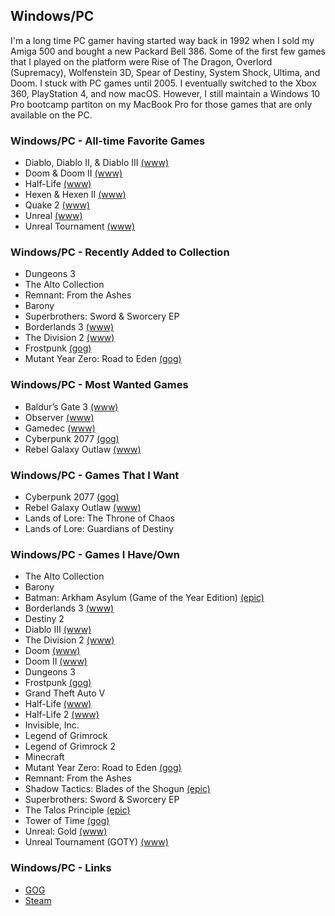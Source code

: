 ## Windows/PC

I'm a long time PC gamer having started way back in 1992 when I sold my Amiga 500 and bought a new Packard Bell 386. Some of the 
first few games that I played on the platform were Rise of The Dragon, Overlord (Supremacy), Wolfenstein 3D, Spear of Destiny, 
System Shock, Ultima, and Doom. I stuck with PC games until 2005. I eventually switched to the Xbox 360, PlayStation 4, and now
macOS. However, I still maintain a Windows 10 Pro bootcamp partiton on my MacBook Pro for those games that are only available on
the PC.

### Windows/PC - All-time Favorite Games

- Diablo, Diablo II, & Diablo III [(www)](https://en.wikipedia.org/wiki/Diablo_(series))
- Doom & Doom II [(www)](https://en.wikipedia.org/wiki/Doom_(franchise))
- Half-Life [(www)](https://en.wikipedia.org/wiki/Half-Life_(series))
- Hexen & Hexen II [(www)](https://en.wikipedia.org/wiki/Hexen:_Beyond_Heretic)
- Quake 2 [(www)](https://en.wikipedia.org/wiki/Quake_(series))
- Unreal [(www)](https://en.wikipedia.org/wiki/Unreal_(video_game_series))
- Unreal Tournament [(www)](https://en.wikipedia.org/wiki/Unreal_Tournament)

### Windows/PC - Recently Added to Collection

- Dungeons 3
- The Alto Collection
- Remnant: From the Ashes
- Barony
- Superbrothers: Sword & Sworcery EP 
- Borderlands 3 [(www)](https://borderlands.com)
- The Division 2 [(www)](https://www.ubisoft.com/en-us/game/the-division/the-division-2)
- Frostpunk [(gog)](https://www.gog.com/game/frostpunk)
- Mutant Year Zero: Road to Eden [(gog)](https://www.gog.com/game/mutant_year_zero_road_to_eden)

### Windows/PC - Most Wanted Games

- Baldur’s Gate 3 [(www)](https://baldursgate3.game/)
- Observer [(www)](https://www.blooberteam.com/observer_)
- Gamedec [(www)](https://www.gamedec.com/)
- Cyberpunk 2077 [(gog)](https://www.gog.com/game/cyberpunk_2077)
- Rebel Galaxy Outlaw [(www)](https://rebel-galaxy.com/)

### Windows/PC - Games That I Want

- Cyberpunk 2077 [(gog)](https://www.gog.com/game/cyberpunk_2077)
- Rebel Galaxy Outlaw [(www)](https://rebel-galaxy.com/)
- Lands of Lore: The Throne of Chaos
- Lands of Lore: Guardians of Destiny

### Windows/PC - Games I Have/Own

- The Alto Collection
- Barony
- Batman: Arkham Asylum (Game of the Year Edition) [(epic)](https://www.epicgames.com/store/en-US/product/batman-arkham-asylum/home)
- Borderlands 3 [(www)](https://borderlands.com)
- Destiny 2
- Diablo III [(www)](https://en.wikipedia.org/wiki/Diablo_(series))
- The Division 2 [(www)](https://www.ubisoft.com/en-us/game/the-division/the-division-2)
- Doom [(www)](https://en.wikipedia.org/wiki/Doom_(franchise))
- Doom II [(www)](https://en.wikipedia.org/wiki/Doom_(franchise))
- Dungeons 3
- Frostpunk [(gog)](https://www.gog.com/game/frostpunk)
- Grand Theft Auto V
- Half-Life [(www)](https://en.wikipedia.org/wiki/Half-Life_(series))
- Half-Life 2 [(www)](https://en.wikipedia.org/wiki/Half-Life_(series))
- Invisible, Inc.
- Legend of Grimrock
- Legend of Grimrock 2
- Minecraft
- Mutant Year Zero: Road to Eden [(gog)](https://www.gog.com/game/mutant_year_zero_road_to_eden)
- Remnant: From the Ashes
- Shadow Tactics: Blades of the Shogun [(epic)](https://www.epicgames.com/store/en-US/product/shadow-tactics/home)
- Superbrothers: Sword & Sworcery EP 
- The Talos Principle [(epic)](https://www.epicgames.com/store/en-US/product/the-talos-principle/home)
- Tower of Time [(gog)](https://www.gog.com/game/tower_of_time)
- Unreal: Gold [(www)](https://en.wikipedia.org/wiki/Unreal_(video_game_series))
- Unreal Tournament (GOTY) [(www)](https://en.wikipedia.org/wiki/Unreal_Tournament)

### Windows/PC - Links

- [GOG](https://www.gog.com/)
- [Steam](https://store.steampowered.com/)

